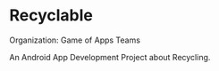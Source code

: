 # Recyclable

Organization: Game of Apps Teams

An Android App Development Project about Recycling.


